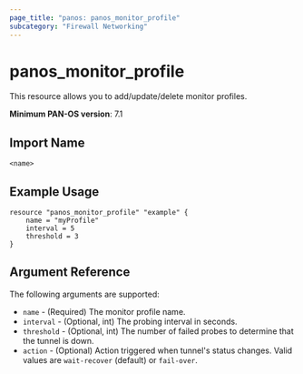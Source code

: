 ```yaml
---
page_title: "panos: panos_monitor_profile"
subcategory: "Firewall Networking"
---
```


# panos_monitor_profile

This resource allows you to add/update/delete monitor profiles.

**Minimum PAN-OS version**: 7.1

## Import Name

```
<name>
```

## Example Usage

```hcl
resource "panos_monitor_profile" "example" {
    name = "myProfile"
    interval = 5
    threshold = 3
}
```

## Argument Reference

The following arguments are supported:

* `name` - (Required) The monitor profile name.
* `interval` - (Optional, int) The probing interval in seconds.
* `threshold` - (Optional, int) The number of failed probes to determine that
  the tunnel is down.
* `action` - (Optional) Action triggered when tunnel's status changes.  Valid values
  are `wait-recover` (default) or `fail-over`.
